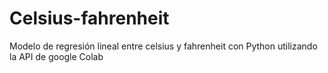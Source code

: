 # Celsius-fahrenheit
Modelo de regresión lineal entre celsius y fahrenheit con Python utilizando la API de google Colab
